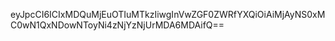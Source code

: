 eyJpcCI6ICIxMDQuMjEuOTIuMTkzIiwgInVwZGF0ZWRfYXQiOiAiMjAyNS0xMC0wN1QxNDowNToyNi4zNjYzNjUrMDA6MDAifQ==